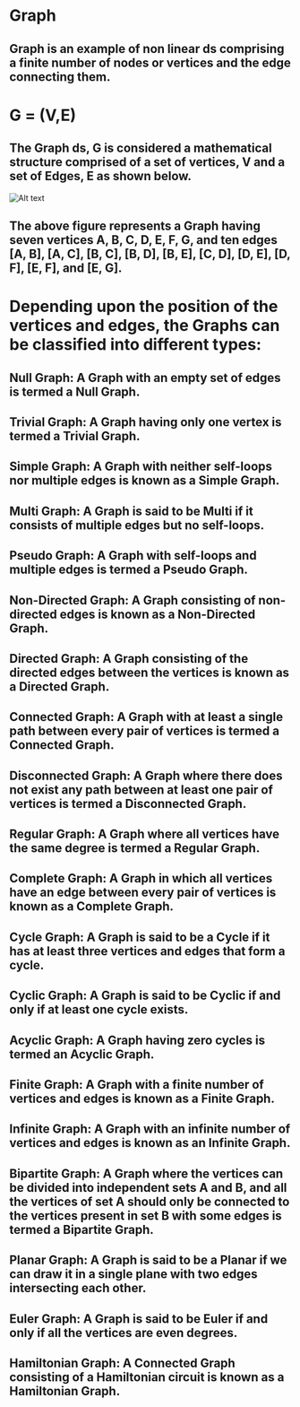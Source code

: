 # Graph

## Graph is an example of non linear ds comprising a finite number of nodes or vertices and the edge connecting them. 


# G = (V,E)

## The Graph ds, G is considered a mathematical structure comprised of a set of vertices, V and a set of Edges, E as shown below.

![Alt text](https://static.javatpoint.com/ds/images/ds-introduction10.png)

## The above figure represents a Graph having seven vertices A, B, C, D, E, F, G, and ten edges [A, B], [A, C], [B, C], [B, D], [B, E], [C, D], [D, E], [D, F], [E, F], and [E, G].

# Depending upon the position of the vertices and edges, the Graphs can be classified into different types:

## Null Graph: A Graph with an empty set of edges is termed a Null Graph.
## Trivial Graph: A Graph having only one vertex is termed a Trivial Graph.
## Simple Graph: A Graph with neither self-loops nor multiple edges is known as a Simple Graph.
## Multi Graph: A Graph is said to be Multi if it consists of multiple edges but no self-loops.
## Pseudo Graph: A Graph with self-loops and multiple edges is termed a Pseudo Graph.
## Non-Directed Graph: A Graph consisting of non-directed edges is known as a Non-Directed Graph.
## Directed Graph: A Graph consisting of the directed edges between the vertices is known as a Directed Graph.
## Connected Graph: A Graph with at least a single path between every pair of vertices is termed a Connected Graph.
## Disconnected Graph: A Graph where there does not exist any path between at least one pair of vertices is termed a Disconnected Graph.
## Regular Graph: A Graph where all vertices have the same degree is termed a Regular Graph.
## Complete Graph: A Graph in which all vertices have an edge between every pair of vertices is known as a Complete Graph.
## Cycle Graph: A Graph is said to be a Cycle if it has at least three vertices and edges that form a cycle.
## Cyclic Graph: A Graph is said to be Cyclic if and only if at least one cycle exists.
## Acyclic Graph: A Graph having zero cycles is termed an Acyclic Graph.
## Finite Graph: A Graph with a finite number of vertices and edges is known as a Finite Graph.
## Infinite Graph: A Graph with an infinite number of vertices and edges is known as an Infinite Graph.
## Bipartite Graph: A Graph where the vertices can be divided into independent sets A and B, and all the vertices of set A should only be connected to the vertices present in set B with some edges is termed a Bipartite Graph.
## Planar Graph: A Graph is said to be a Planar if we can draw it in a single plane with two edges intersecting each other.
## Euler Graph: A Graph is said to be Euler if and only if all the vertices are even degrees.
## Hamiltonian Graph: A Connected Graph consisting of a Hamiltonian circuit is known as a Hamiltonian Graph.

